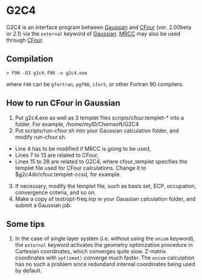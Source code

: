 # G2C4
G2C4 is an interface program between [Gaussian](http://www.gaussian.com/) and [CFour](http://www.cfour.de/) (ver. 2.00beta or 2.1) via the `external` keyword of [Gaussian](http://www.gaussian.com/). [MRCC](http://www.mrcc.hu/) may also be used through [CFour](http://www.cfour.de/).

## Compilation

    > F90 -O3 g2c4.f90 -o g2c4.exe

where `F90` can be `gfortran`, `pgf90`, `ifort`, or other Fortran 90 compilers.

## How to run CFour in Gaussian

1. Put g2c4.exe as well as 3 templet files scripts/cfour.templet-* into a folder. For example, /home/myID/Chemsoft/G2C4
2. Put scripts/run-cfour.sh into your Gaussian calculation folder, and modify run-cfour.sh.
* Line 4 has to be modified if MRCC is going to be used,
* Lines 7 to 13 are related to CFour,
* Lines 15 to 28 are related to G2C4, where cfour_templet specifies the templet file used for CFour calculations. Change it to $g2c4dir/cfour.templet-ccsd, for example.
3. If necessary, modify the templet file, such as basis set, ECP, occupation, convergence criteria, and so on.
4. Make a copy of test/opt-freq.inp in your Gaussian calculation folder, and submit a Gaussian job.

## Some tips

1. In the case of single layer system (i.e. without using the `oniom` keyword), the `external` keyword activates the geometry optimization procedure in Cartesian coordinates, which converges quite slow. Z-matrix coordinates with `opt(zmat)` converge much faster. The `oniom` calculation has no such a problem since redundand internal coordinates being used by default.


